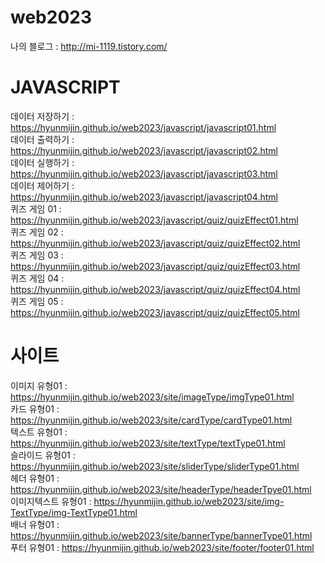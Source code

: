 # web2023

나의 블로그 : http://mi-1119.tistory.com/

# JAVASCRIPT
데이터 저장하기 : https://hyunmijin.github.io/web2023/javascript/javascript01.html   
데이터 출력하기 : https://hyunmijin.github.io/web2023/javascript/javascript02.html   
데이터 실행하기 : https://hyunmijin.github.io/web2023/javascript/javascript03.html   
데이터 제어하기 : https://hyunmijin.github.io/web2023/javascript/javascript04.html   
퀴즈 게임 01 : https://hyunmijin.github.io/web2023/javascript/quiz/quizEffect01.html   
퀴즈 게임 02 : https://hyunmijin.github.io/web2023/javascript/quiz/quizEffect02.html   
퀴즈 게임 03 : https://hyunmijin.github.io/web2023/javascript/quiz/quizEffect03.html   
퀴즈 게임 04 : https://hyunmijin.github.io/web2023/javascript/quiz/quizEffect04.html   
퀴즈 게임 05 : https://hyunmijin.github.io/web2023/javascript/quiz/quizEffect05.html   

# 사이트
이미지 유형01 : https://hyunmijin.github.io/web2023/site/imageType/imgType01.html   
카드 유형01 : https://hyunmijin.github.io/web2023/site/cardType/cardType01.html   
텍스트 유형01 : https://hyunmijin.github.io/web2023/site/textType/textType01.html   
슬라이드 유형01 : https://hyunmijin.github.io/web2023/site/sliderType/sliderType01.html   
헤더 유형01 : https://hyunmijin.github.io/web2023/site/headerType/headerTpye01.html   
이미지텍스트 유형01 : https://hyunmijin.github.io/web2023/site/img-TextType/img-TextType01.html   
배너 유형01 : https://hyunmijin.github.io/web2023/site/bannerType/bannerType01.html  
푸터 유형01 : https://hyunmijin.github.io/web2023/site/footer/footer01.html   
